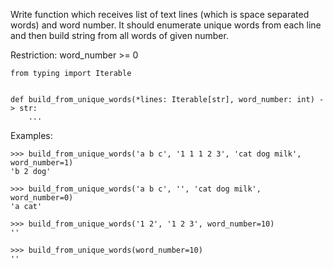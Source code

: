 Write function which receives list of text lines (which is space separated words) and word number.
It should enumerate unique words from each line and then build string from all words of given number.

Restriction: word_number >= 0

```
from typing import Iterable


def build_from_unique_words(*lines: Iterable[str], word_number: int) -> str:
    ...
```
Examples:
```
>>> build_from_unique_words('a b c', '1 1 1 2 3', 'cat dog milk', word_number=1)
'b 2 dog'

>>> build_from_unique_words('a b c', '', 'cat dog milk', word_number=0)
'a cat'

>>> build_from_unique_words('1 2', '1 2 3', word_number=10)
''

>>> build_from_unique_words(word_number=10)
''
```